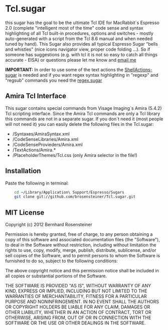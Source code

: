 # Tcl.sugar

this sugar has the goal to be the ultimate Tcl IDE for MacRabbit´s Espresso 2.0 (complete "intelligent most of the time" code sense and syntax highlighting of all Tcl built-in procedures, options and switches - mostly  auto-generated with a script from the Tcl 8.6 manual and when needed tuned by hand). This Sugar also provides all typical Espresso Sugar "bells and whistles" (nice icons navigator view, proper code folding ...). So if someone has suggestions (e.g. with tcl it is not so easy to catch all things accurate - EISA) or questions please let me know and [email me](mailto:brosensteiner@gmail.com)

**IMPORTANT:** In order to use some of the text actions the [ShellActions-sugar](https://github.com/onecrayon/ShellActions-sugar) is needed
and if you want regex syntax highlighting in "regexp" and "regsub" commands you need the [regex.sugar](https://github.com/elliottcable/regex.sugar)

## Amira Tcl Interface

This sugar contains special commands from Visage Imaging´s Amira (5.4.2) Tcl scripting interface. Since the Amira Tcl commands are only a Tcl library this commands are not in a separate sugar. If you don´t need it (most people will not need it) you can easily delete the following files in the Tcl.sugar:

- /Syntaxes/AmiraSyntax.xml
- /CodeSenseLibraries/Amira.xml
- /CodeSenseProvieders/Amira.xml
- /TextActions/Amira.*
- /PlaceholderThemes/Tcl.css (only Amira selector in the file!)

## Installation

Paste the following in terminal:

```bash
    cd ~/Library/Application\ Support/Espresso/Sugars
    git clone git://github.com/brosensteiner/Tcl.sugar.git
```

## MIT License

Copyright (c) 2012 Bernhard Rosensteiner

Permission is hereby granted, free of charge, to any person obtaining a copy of this software and associated documentation files (the "Software"), to deal in the Software without restriction, including without limitation the rights to use, copy, modify, merge, publish, distribute, sublicense, and/or sell copies of the Software, and to permit persons to whom the Software is furnished to do so, subject to the following conditions:

The above copyright notice and this permission notice shall be included in all copies or substantial portions of the Software.

THE SOFTWARE IS PROVIDED "AS IS", WITHOUT WARRANTY OF ANY KIND, EXPRESS OR IMPLIED, INCLUDING BUT NOT LIMITED TO THE WARRANTIES OF MERCHANTABILITY, FITNESS FOR A PARTICULAR PURPOSE AND NONINFRINGEMENT. IN NO EVENT SHALL THE AUTHORS OR COPYRIGHT HOLDERS BE LIABLE FOR ANY CLAIM, DAMAGES OR OTHER LIABILITY, WHETHER IN AN ACTION OF CONTRACT, TORT OR OTHERWISE, ARISING FROM, OUT OF OR IN CONNECTION WITH THE SOFTWARE OR THE USE OR OTHER DEALINGS IN THE SOFTWARE.


